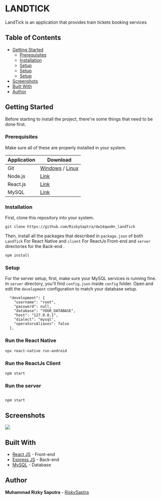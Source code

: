 # LANDTICK

LandTick is an application that provides train tickets booking services

## Table of Contents

- [Getting Started](#getting-started)
  - [Prerequisites](#prerequisites)
  - [Installation](#installation)
  - [Setup](#Setup)
  - [Setup](#Setup)
  - [Setup](#Setup)
- [Screenshots](#screenshots)
- [Built With](#built-with)
- [Author](#author)

## Getting Started

Before starting to install the project, there're some things that need to be done first.

### Prerequisites

Make sure all of these are properly installed in your system.

| Application | Download                                                                             |
| ----------- | ------------------------------------------------------------------------------------ |
| Git         | [Windows](https://desktop.github.com/) / [Linux](https://git-scm.com/download/linux) |
| Node.js     | [Link](https://nodejs.org/en/download/)                                              |
| React.js    | [Link](https://reactjs.org)                                                          |
| MySQL       | [Link](https://www.mysql.com/downloads/)                                             |

### Installation

First, clone this repository into your system.

```
git clone https://github.com/RiskySaptra/dw14qwo0n_landTick
```

Then, install all the packages that described in `package.json` of both `LandTick` For React Native and `client` For ReactJs Front-end and `server` directories for the Back-end .

```
npm install
```

### Setup

For the server setup, first, make sure your MySQL services is running fine. In `server` directory, you'll find `config.json` inside `config` folder. Open and edit the `development` configuration to match your database setup.

```
  "development": {
    "username": "root",
    "password": null,
    "database": "YOUR_DATABASE",
    "host": "127.0.0.1",
    "dialect": "mysql",
    "operatorsAliases": false
  },
```

### Run the React Native

```
npx react-native run-android
```

### Run the ReactJs Client

```
npm start
```

### Run the server

```

npm start

```

## Screenshots

<img src="screenshots/screenshots.png" />

## Built With

- [React JS](https://reactjs.org/) - Front-end
- [Express JS](https://expressjs.com) - Back-end
- [MySQL](https://www.mysql.com) - Database

## Author

**Muhammad Rizky Saputra** - [RiskySaptra](https://github.com/RiskySaptra)

```

```
